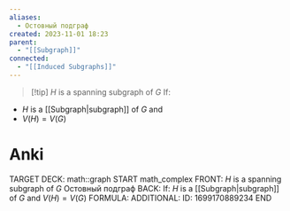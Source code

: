 ```yaml
---
aliases:
  - Остовный подграф
created: 2023-11-01 18:23
parent:
  - "[[Subgraph]]"
connected:
  - "[[Induced Subgraphs]]"
---
```

 
> [!tip] $H$ is a spanning subgraph of $G$ 
> If:
- $H$ is a [[Subgraph|subgraph]] of $G$ and 
- $V(H)=V(G)$

# Anki
TARGET DECK: math::graph
START
math_complex
FRONT: $H$ is a spanning subgraph of $G$ 
Остовный подграф
BACK: If:
$H$ is a [[Subgraph|subgraph]] of $G$ and 
$V(H)=V(G)$
FORMULA: 
ADDITIONAL:
ID: 1699170889234
END












